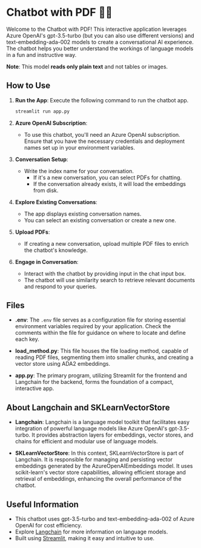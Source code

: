 # Chatbot with PDF 🤖💬

Welcome to the Chatbot with PDF! This interactive application leverages Azure OpenAI's gpt-3.5-turbo (but you can also use different versions) and text-embedding-ada-002 models to create a conversational AI experience. The chatbot helps you better understand the workings of language models in a fun and instructive way.

**Note**: This model **reads only plain text** and not tables or images.

## How to Use
1. **Run the App**: Execute the following command to run the chatbot app.
    ```bash
    streamlit run app.py
    ```

2. **Azure OpenAI Subscription**:
   - To use this chatbot, you'll need an Azure OpenAI subscription. Ensure that you have the necessary credentials and deployment names set up in your environment variables.

3. **Conversation Setup**:
   - Write the index name for your conversation.
     - If it's a new conversation, you can select PDFs for chatting.
     - If the conversation already exists, it will load the embeddings from disk.

4. **Explore Existing Conversations**:
   - The app displays existing conversation names.
   - You can select an existing conversation or create a new one.

5. **Upload PDFs**:
   - If creating a new conversation, upload multiple PDF files to enrich the chatbot's knowledge.

6. **Engage in Conversation**:
   - Interact with the chatbot by providing input in the chat input box.
   - The chatbot will use similarity search to retrieve relevant documents and respond to your queries.

## Files

- **.env**: The `.env` file serves as a configuration file for storing essential environment variables required by your application. Check the comments within the file for guidance on where to locate and define each key.

- **load_method.py**: This file houses the file loading method, capable of reading PDF files, segmenting them into smaller chunks, and creating a vector store using ADA2 embeddings.

- **app.py**: The primary program, utilizing Streamlit for the frontend and Langchain for the backend, forms the foundation of a compact, interactive app.


## About Langchain and SKLearnVectorStore
- **Langchain**: Langchain is a language model toolkit that facilitates easy integration of powerful language models like Azure OpenAI's gpt-3.5-turbo. It provides abstraction layers for embeddings, vector stores, and chains for efficient and modular use of language models.

- **SKLearnVectorStore**: In this context, SKLearnVectorStore is part of Langchain. It is responsible for managing and persisting vector embeddings generated by the AzureOpenAIEmbeddings model. It uses scikit-learn's vector store capabilities, allowing efficient storage and retrieval of embeddings, enhancing the overall performance of the chatbot.

## Useful Information
- This chatbot uses gpt-3.5-turbo and text-embedding-ada-002 of Azure OpenAI for cost efficiency.
- Explore [Langchain](https://www.langchain.com/) for more information on language models.
- Built using [Streamlit](https://streamlit.io/), making it easy and intuitive to use.
